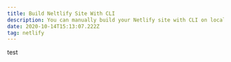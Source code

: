 ```yaml
---
title: Build Neltlify Site With CLI
description: You can manually build your Netlify site with CLI on local
date: 2020-10-14T15:13:07.222Z
tag: netlify
---
```

test